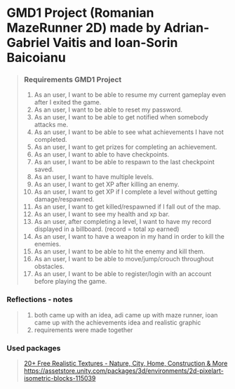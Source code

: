 ﻿
# GMD1 Project (Romanian MazeRunner 2D) made by Adrian-Gabriel Vaitis and Ioan-Sorin Baicoianu
> ### Requirements GMD1 Project
>   1.  As an user, I want to be able to resume my current gameplay even after I exited the game.
>   2. As an user, I want to be able to reset my password.
>   3. As an user, I want to be able to get notified when somebody attacks me.
>   4. As an user, I want to be able to see what achievements I have not completed.
>   5. As an user, I want to get prizes for completing an achievement.
>   6. As an user, I want to able to have checkpoints.
>   7. As an user, I want to be able to respawn to the last checkpoint saved.
>   8. As an user, I want to have multiple levels.
>   9. As an user, I want to get XP after killing an enemy.
>   10. As an user, I want to get XP if I complete a level without getting damage/respawned.
>   11. As an user, I want to get killed/respawned if I fall out of the map.
>   12. As an user, I want to see my health and xp bar.
>   13. As an user, after completing a level, I want to have my record displayed in a billboard. (record = total xp earned)
>   14. As an user, I want to have a weapon in my hand in order to kill the enemies.
>   15. As an user, I want to be able to hit the enemy and kill them.
>   16. As an user, I want to be able to move/jump/crouch throughout obstacles.
>   17. As an user, I want to be able to register/login with an account before playing the game.


### Reflections - notes
> 1. both came up with an idea, adi came up with maze runner, ioan came up with the achievements idea and realistic graphic
> 2. requirements were made together 

### Used packages
> [20+ Free Realistic Textures - Nature, City, Home, Construction & More](https://assetstore.unity.com/packages/2d/textures-materials/20-free-realistic-textures-nature-city-home-construction-more-240323)
> https://assetstore.unity.com/packages/3d/environments/2d-pixelart-isometric-blocks-115039
